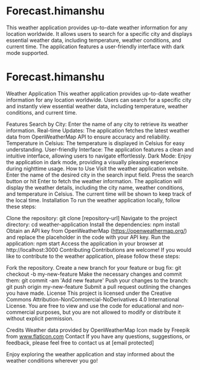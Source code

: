 # Forecast.himanshu
This weather application provides up-to-date weather information for any location worldwide. It allows users to search for a specific city and displays essential weather data, including temperature, weather conditions, and current time. The application features a user-friendly interface with dark mode supported.
# Forecast.himanshu
Weather Application
This weather application provides up-to-date weather information for any location worldwide. Users can search for a specific city and instantly view essential weather data, including temperature, weather conditions, and current time.

Features
Search by City: Enter the name of any city to retrieve its weather information.
Real-time Updates: The application fetches the latest weather data from OpenWeatherMap API to ensure accuracy and reliability.
Temperature in Celsius: The temperature is displayed in Celsius for easy understanding.
User-friendly Interface: The application features a clean and intuitive interface, allowing users to navigate effortlessly.
Dark Mode: Enjoy the application in dark mode, providing a visually pleasing experience during nighttime usage.
How to Use
Visit the weather application website.
Enter the name of the desired city in the search input field.
Press the search button or hit Enter to fetch the weather information.
The application will display the weather details, including the city name, weather conditions, and temperature in Celsius.
The current time will be shown to keep track of the local time.
Installation
To run the weather application locally, follow these steps:

Clone the repository: git clone [repository-url]
Navigate to the project directory: cd weather-application
Install the dependencies: npm install
Obtain an API key from OpenWeatherMap (https://openweathermap.org/) and replace the placeholder in the code with your API key.
Run the application: npm start
Access the application in your browser at http://localhost:3000
Contributing
Contributions are welcome! If you would like to contribute to the weather application, please follow these steps:

Fork the repository.
Create a new branch for your feature or bug fix: git checkout -b my-new-feature
Make the necessary changes and commit them: git commit -am 'Add new feature'
Push your changes to the branch: git push origin my-new-feature
Submit a pull request outlining the changes you have made.
License
This project is licensed under the Creative Commons Attribution-NonCommercial-NoDerivatives 4.0 International License. You are free to view and use the code for educational and non-commercial purposes, but you are not allowed to modify or distribute it without explicit permission.

Credits
Weather data provided by OpenWeatherMap
Icon made by Freepik from www.flaticon.com
Contact
If you have any questions, suggestions, or feedback, please feel free to contact us at [email protected]

Enjoy exploring the weather application and stay informed about the weather conditions wherever you go!

